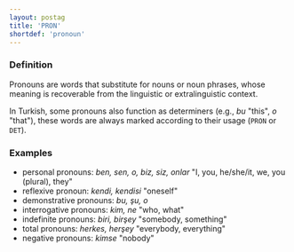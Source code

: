 ```yaml
---
layout: postag
title: 'PRON'
shortdef: 'pronoun'
---
```


### Definition

Pronouns are words that substitute for nouns or noun phrases, whose
meaning is recoverable from the linguistic or extralinguistic context.

In Turkish, some pronouns also function as determiners (e.g., _bu_
"this", _o_ "that"),
these words are always marked according to their usage (`PRON` or
`DET`).

### Examples

- personal pronouns: _ben, sen, o, biz, siz, onlar_
  "I, you, he/she/it, we, you (plural), they"
- reflexive pronoun: _kendi, kendisi_ "oneself"
- demonstrative pronouns: _bu, şu, o_
- interrogative pronouns: _kim, ne_ "who, what"
- indefinite pronouns: _biri, birşey_ "somebody, something"
- total pronouns: _herkes, herşey_ "everybody, everything"
- negative pronouns: _kimse_ "nobody"

<!-- Interlanguage links updated Ne 5. května 2024, 18:19:40 CEST -->
